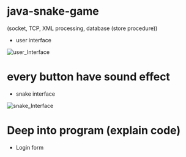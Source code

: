 # java-snake-game
(socket, TCP, XML processing, database (store procedure))
- user interface

![user_Interface](https://user-images.githubusercontent.com/94124019/177462371-a63651ee-7c3a-4917-add7-835757969b35.png)

# every button have sound effect

- snake interface

![snake_Interface](https://user-images.githubusercontent.com/94124019/177463004-f24ecee7-9a11-4de6-80a7-0609344e7ab3.png)


# Deep into program (explain code)
- Login form
